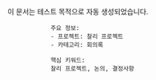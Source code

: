 이 문서는 테스트 목적으로 자동 생성되었습니다.
                
                주요 정보:
                - 프로젝트: 찰리 프로젝트
                - 카테고리: 회의록
                
                핵심 키워드:
                찰리 프로젝트, 논의, 결정사항
